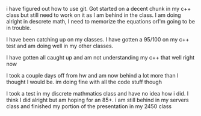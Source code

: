 i have figured out how to use git. Got started on a decent chunk in my c++ class but still need to work on it as I am behind in the class. I am doing alright in descrete math, I need to memorize the equations orI'm going to be in trouble.

I have been catching up on my classes. I have gotten a 95/100 on my c++ test and am doing well in my other classes.

I have gotten all caught up and am not understanding my c++ that well right now

I took a couple days off from hw and am now behind a lot more than I thought I would be. im doing fine with all the code stuff though

I took a test in my discrete mathmatics class and have no idea how i did. I think I did alright but am hoping for an 85+. i am still behind in my servers class and finished my portion of the presentation in my 2450 class
